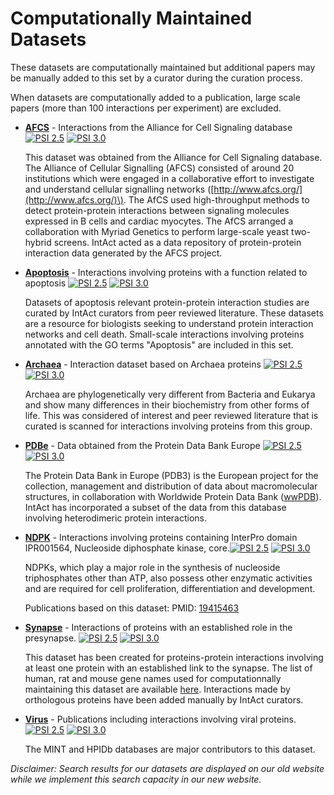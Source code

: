 # Computationally Maintained Datasets

These datasets are computationally maintained but additional papers may be manually added to this set by a curator during the curation process.

When datasets are computationally added to a publication, large scale papers \(more than 100 interactions per experiment\) are excluded.

* [**AFCS**](http://www.ebi.ac.uk/intact/query/annot:%22dataset:afcs%22?conversationContext=7) - Interactions from the Alliance for Cell Signaling database [![PSI 2.5](https://www.ebi.ac.uk/intact/images/psi25.png?conversationContext=7)](ftp://ftp.ebi.ac.uk/pub/databases/intact/current/psi25/datasets/AFCS.zip) [![PSI 3.0](https://www.ebi.ac.uk/intact/images/psi30.png?conversationContext=7)](ftp://ftp.ebi.ac.uk/pub/databases/intact/current/psi30/datasets/AFCS.zip)

  This dataset was obtained from the Alliance for Cell Signaling database. The Alliance of Cellular Signalling \(AFCS\) consisted of around 20 institutions which were engaged in a collaborative effort to investigate and understand cellular signalling networks \([http://www.afcs.org/](http://www.afcs.org/)\). The AfCS used high-throughput methods to detect protein-protein interactions between signaling molecules expressed in B cells and cardiac myocytes. The AfCS arranged a collaboration with Myriad Genetics to perform large-scale yeast two-hybrid screens. IntAct acted as a data repository of protein-protein interaction data generated by the AFCS project.

* [**Apoptosis**](http://www.ebi.ac.uk/intact/query/annot:%22dataset:apoptosis%22?conversationContext=7) - Interactions involving proteins with a function related to apoptosis [![PSI 2.5](https://www.ebi.ac.uk/intact/images/psi25.png?conversationContext=7)](ftp://ftp.ebi.ac.uk/pub/databases/intact/current/psi25/datasets/Apoptosis.zip) [![PSI 3.0](https://www.ebi.ac.uk/intact/images/psi30.png?conversationContext=7)](ftp://ftp.ebi.ac.uk/pub/databases/intact/current/psi30/datasets/Apoptosis.zip)

  Datasets of apoptosis relevant protein-protein interaction studies are curated by IntAct curators from peer reviewed literature. These datasets are a resource for biologists seeking to understand protein interaction networks and cell death. Small-scale interactions involving proteins annotated with the GO terms "Apoptosis" are included in this set.

* [**Archaea**](http://www.ebi.ac.uk/intact/query/annot:%22dataset:archaea%22?conversationContext=7) - Interaction dataset based on Archaea proteins [![PSI 2.5](https://www.ebi.ac.uk/intact/images/psi25.png?conversationContext=7)](ftp://ftp.ebi.ac.uk/pub/databases/intact/current/psi25/datasets/Archaea.zip) [![PSI 3.0](https://www.ebi.ac.uk/intact/images/psi30.png?conversationContext=7)](ftp://ftp.ebi.ac.uk/pub/databases/intact/current/psi30/datasets/Archaea.zip)

  Archaea are phylogenetically very different from Bacteria and Eukarya and show many differences in their biochemistry from other forms of life. This was considered of interest and peer reviewed literature that is curated is scanned for interactions involving proteins from this group.

* [**PDBe**](http://www.ebi.ac.uk/intact/query/annot:%22dataset:msd%22?conversationContext=7) - Data obtained from the Protein Data Bank Europe [![PSI 2.5](https://www.ebi.ac.uk/intact/images/psi25.png?conversationContext=7)](ftp://ftp.ebi.ac.uk/pub/databases/intact/current/psi25/datasets/MSD.zip) [![PSI 3.0](https://www.ebi.ac.uk/intact/images/psi30.png?conversationContext=7)](ftp://ftp.ebi.ac.uk/pub/databases/intact/current/psi30/datasets/MSD.zip)

  The Protein Data Bank in Europe \(PDB3\) is the European project for the collection, management and distribution of data about macromolecular structures, in collaboration with Worldwide Protein Data Bank \([wwPDB](http://www.ebi.ac.uk/pdbe/)\). IntAct has incorporated a subset of the data from this database involving heterodimeric protein interactions.

* [**NDPK**](http://www.ebi.ac.uk/intact/query/annot:%22dataset:ndpk%22?conversationContext=7) - Interactions involving proteins containing InterPro domain IPR001564, Nucleoside diphosphate kinase, core.[![PSI 2.5](https://www.ebi.ac.uk/intact/images/psi25.png?conversationContext=7)](ftp://ftp.ebi.ac.uk/pub/databases/intact/current/psi25/datasets/NDPK.zip) [![PSI 3.0](https://www.ebi.ac.uk/intact/images/psi30.png?conversationContext=7)](ftp://ftp.ebi.ac.uk/pub/databases/intact/current/psi30/datasets/NDPK.zip)

  NDPKs, which play a major role in the synthesis of nucleoside triphosphates other than ATP, also possess other enzymatic activities and are required for cell proliferation, differentiation and development.

  Publications based on this dataset: PMID: [19415463](http://www.springerlink.com/content/8311676488281522/)

* [**Synapse**](http://www.ebi.ac.uk/intact/query/annot:%22dataset:synapse%22?conversationContext=7) - Interactions of proteins with an established role in the presynapse. [![PSI 2.5](https://www.ebi.ac.uk/intact/images/psi25.png?conversationContext=7)](ftp://ftp.ebi.ac.uk/pub/databases/intact/current/psi25/datasets/Synapse.zip) [![PSI 3.0](https://www.ebi.ac.uk/intact/images/psi30.png?conversationContext=7)](ftp://ftp.ebi.ac.uk/pub/databases/intact/current/psi30/datasets/Synapse.zip)

  This dataset has been created for proteins-protein interactions involving at least one protein with an established link to the synapse. The list of human, rat and mouse gene names used for computationnally maintaining this dataset are available [here](ftp://ftp.ebi.ac.uk/pub/databases/intact/current/psi25/datasets/Synapse/misc/gene-names.csv). Interactions made by orthologous proteins have been added manually by IntAct curators.

* [**Virus**](http://www.ebi.ac.uk/intact/query/annot:%22dataset:virus%22?conversationContext=7) - Publications including interactions involving viral proteins. [![PSI 2.5](https://www.ebi.ac.uk/intact/images/psi25.png?conversationContext=7)](ftp://ftp.ebi.ac.uk/pub/databases/intact/current/psi25/datasets/Virus.zip) [![PSI 3.0](https://www.ebi.ac.uk/intact/images/psi30.png?conversationContext=7)](ftp://ftp.ebi.ac.uk/pub/databases/intact/current/psi30/datasets/Virus.zip)

  The MINT and HPIDb databases are major contributors to this dataset.

_Disclaimer: Search results for our datasets are displayed on our old website while we implement this search capacity in our new website._
